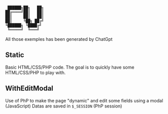 ```
 ██████╗██╗   ██╗
██╔════╝██║   ██║
██║     ██║   ██║
██║     ╚██╗ ██╔╝
╚██████╗ ╚████╔╝
 ╚═════╝  ╚═══╝
```

All those exemples has been generated by ChatGpt

## Static

Basic HTML/CSS/PHP code.
The goal is to quickly have some HTML/CSS/PHP to play with.

## WithEditModal

Use of PhP to make the page "dynamic" and edit some fields using a modal (JavaScript)
Datas are saved in `$_SESSION` (PhP session)
